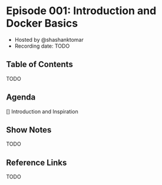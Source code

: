 # Episode 001: Introduction and Docker Basics

- Hosted by @shashanktomar
- Recording date: TODO

## Table of Contents

TODO

## Agenda

[] Introduction and Inspiration

## Show Notes

TODO

## Reference Links

TODO
